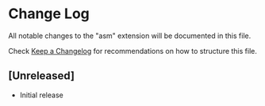 # Change Log

All notable changes to the "asm" extension will be documented in this file.

Check [Keep a Changelog](http://keepachangelog.com/) for recommendations on how to structure this file.

## [Unreleased]

- Initial release